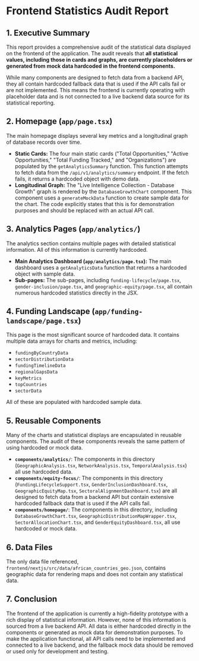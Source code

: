 # Frontend Statistics Audit Report

## 1. Executive Summary

This report provides a comprehensive audit of the statistical data displayed on the frontend of the application. The audit reveals that **all statistical values, including those in cards and graphs, are currently placeholders or generated from mock data hardcoded in the frontend components.**

While many components are designed to fetch data from a backend API, they all contain hardcoded fallback data that is used if the API calls fail or are not implemented. This means the frontend is currently operating with placeholder data and is not connected to a live backend data source for its statistical reporting.

## 2. Homepage (`app/page.tsx`)

The main homepage displays several key metrics and a longitudinal graph of database records over time.

*   **Static Cards:** The four main static cards ("Total Opportunities," "Active Opportunities," "Total Funding Tracked," and "Organizations") are populated by the `getAnalyticsSummary` function. This function attempts to fetch data from the `/api/v1/analytics/summary` endpoint. If the fetch fails, it returns a hardcoded object with demo data.
*   **Longitudinal Graph:** The "Live Intelligence Collection - Database Growth" graph is rendered by the `DatabaseGrowthChart` component. This component uses a `generateMockData` function to create sample data for the chart. The code explicitly states that this is for demonstration purposes and should be replaced with an actual API call.

## 3. Analytics Pages (`app/analytics/`)

The analytics section contains multiple pages with detailed statistical information. All of this information is currently hardcoded.

*   **Main Analytics Dashboard (`app/analytics/page.tsx`):** The main dashboard uses a `getAnalyticsData` function that returns a hardcoded object with sample data.
*   **Sub-pages:** The sub-pages, including `funding-lifecycle/page.tsx`, `gender-inclusion/page.tsx`, and `geographic-equity/page.tsx`, all contain numerous hardcoded statistics directly in the JSX.

## 4. Funding Landscape (`app/funding-landscape/page.tsx`)

This page is the most significant source of hardcoded data. It contains multiple data arrays for charts and metrics, including:

*   `fundingByCountryData`
*   `sectorDistributionData`
*   `fundingTimelineData`
*   `regionalGapsData`
*   `keyMetrics`
*   `topCountries`
*   `sectorData`

All of these are populated with hardcoded sample data.

## 5. Reusable Components

Many of the charts and statistical displays are encapsulated in reusable components. The audit of these components reveals the same pattern of using hardcoded or mock data.

*   **`components/analytics/`**: The components in this directory (`GeographicAnalysis.tsx`, `NetworkAnalysis.tsx`, `TemporalAnalysis.tsx`) all use hardcoded data.
*   **`components/equity-focus/`**: The components in this directory (`FundingLifecycleSupport.tsx`, `GenderInclusionDashboard.tsx`, `GeographicEquityMap.tsx`, `SectoralAlignmentDashboard.tsx`) are all designed to fetch data from a backend API but contain extensive hardcoded fallback data that is used if the API calls fail.
*   **`components/homepage/`**: The components in this directory, including `DatabaseGrowthChart.tsx`, `GeographicDistributionMapWrapper.tsx`, `SectorAllocationChart.tsx`, and `GenderEquityDashboard.tsx`, all use hardcoded or mock data.

## 6. Data Files

The only data file referenced, `frontend/nextjs/src/data/african_countries_geo.json`, contains geographic data for rendering maps and does not contain any statistical data.

## 7. Conclusion

The frontend of the application is currently a high-fidelity prototype with a rich display of statistical information. However, none of this information is sourced from a live backend API. All data is either hardcoded directly in the components or generated as mock data for demonstration purposes. To make the application functional, all API calls need to be implemented and connected to a live backend, and the fallback mock data should be removed or used only for development and testing.